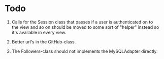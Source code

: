 # Todo

1. Calls for the Session class that passes if a user is authenticated on to the view and so on should be moved to some sort of "helper" instead
so it's available in every view.

2. Better url's in the GitHub-class.

3. The Followers-class should not implements the MySQLAdapter directly.